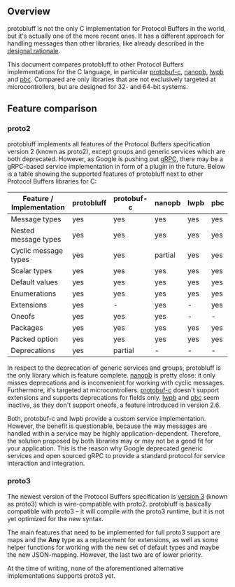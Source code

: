 ## Overview

protobluff is not the only C implementation for Protocol Buffers in the world,
but it's actually one of the more recent ones. It has a different approach for
handling messages than other libraries, like already described in the
[designal rationale](/design-rationale/).

This document compares protobluff to other Protocol Buffers implementations
for the C language, in particular [protobuf-c][], [nanopb][], [lwpb][] and
[pbc][]. Compared are only libraries that are not exclusively targeted at
microcontrollers, but are designed for 32- and 64-bit systems.

## Feature comparison

### proto2

protobluff implements all features of the Protocol Buffers specification
version 2 (known as proto2), except groups and generic services which are both
deprecated. However, as Google is pushing out [gRPC][], there may be a
gRPC-based service implementation in form of a plugin in the future. Below is
a table showing the supported features of protobluff next to other Protocol
Buffers libraries for C:

| Feature / Implementation | protobluff | protobuf-c | nanopb  | lwpb | pbc |
|--------------------------|------------|------------|---------|------|-----|
| Message types            | yes        | yes        | yes     | yes  | yes |
| Nested message types     | yes        | yes        | yes     | yes  | yes |
| Cyclic message types     | yes        | yes        | partial | yes  | yes |
| Scalar types             | yes        | yes        | yes     | yes  | yes |
| Default values           | yes        | yes        | yes     | yes  | yes |
| Enumerations             | yes        | yes        | yes     | yes  | yes |
| Extensions               | yes        | -          | yes     | -    | yes |
| Oneofs                   | yes        | yes        | yes     | -    | -   |
| Packages                 | yes        | yes        | yes     | yes  | yes |
| Packed option            | yes        | yes        | yes     | yes  | yes |
| Deprecations             | yes        | partial    | -       | -    | -   |

In respect to the deprecation of generic services and groups, protobluff is the
only library which is feature complete. [nanopb][] is pretty close: it only
misses deprecations and is inconvenient for working with cyclic messages.
Furthermore, it's targeted at microcontrollers. [protobuf-c][] doesn't support
extensions and supports deprecations for fields only. [lwpb][] and [pbc][] seem
inactive, as they don't support oneofs, a feature introduced in version 2.6.

Both, protobuf-c and lwpb provide a custom service implementation. However, the
benefit is questionable, because the way messages are handled within a service
may be highly application-dependent. Therefore, the solution proposed by both
libraries may or may not be a good fit for your application. This is the reason
why Google deprecated generic services and open sourced gRPC to provide a
standard protocol for service interaction and integration.

### proto3

The newest version of the Protocol Buffers specification is
[version 3][Protocol Buffers specification] (known as proto3) which is
wire-compatible with proto2. protobluff is basically compatible with proto3 –
it will compile with the proto3 runtime, but it is not yet optimized for the
new syntax.

The main features that need to be implemented for full proto3 support are
maps and the **Any** type as a replacement for extensions, as well as some
helper functions for working with the new set of default types and maybe the
new JSON-mapping. However, the last two are of lower priority.

At the time of writing, none of the aforementioned alternative implementations
supports proto3 yet.

[protobuf-c]: https://github.com/protobuf-c/protobuf-c
[nanopb]: https://github.com/nanopb/nanopb
[lwpb]: https://github.com/acg/lwpb
[pbc]: https://github.com/cloudwu/pbc
[gRPC]: http://grpc.io
[Protocol Buffers specification]: https://developers.google.com/protocol-buffers/docs/proto3?hl=en